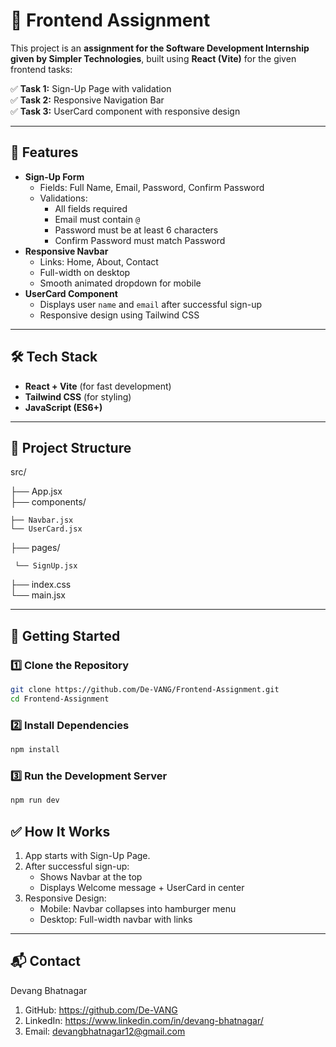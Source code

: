 # 🚀 Frontend Assignment

This project is an **assignment for the Software Development Internship given by Simpler Technologies**, built using **React (Vite)** for the given frontend tasks:


✅ **Task 1:** Sign-Up Page with validation  
✅ **Task 2:** Responsive Navigation Bar  
✅ **Task 3:** UserCard component with responsive design  

---

## 📌 **Features**
- **Sign-Up Form**  
  - Fields: Full Name, Email, Password, Confirm Password  
  - Validations:
    - All fields required
    - Email must contain `@`
    - Password must be at least 6 characters
    - Confirm Password must match Password
- **Responsive Navbar**
  - Links: Home, About, Contact
  - Full-width on desktop
  - Smooth animated dropdown for mobile
- **UserCard Component**
  - Displays user `name` and `email` after successful sign-up
  - Responsive design using Tailwind CSS

---

## 🛠 **Tech Stack**
- **React + Vite** (for fast development)
- **Tailwind CSS** (for styling)
- **JavaScript (ES6+)**

---

## 📂 **Project Structure**

src/
 
 ├── App.jsx               
 ├── components/ 

    ├── Navbar.jsx      
    └── UserCard.jsx  
 ├── pages/

     └── SignUp.jsx       
 ├── index.css             
 └── main.jsx              



---

## 🚀 **Getting Started**

### 1️⃣ **Clone the Repository**
```bash
git clone https://github.com/De-VANG/Frontend-Assignment.git
cd Frontend-Assignment
```

### 2️⃣ **Install Dependencies**
```bash
npm install
```

### 3️⃣ **Run the Development Server**
```bash
npm run dev
```

## ✅ How It Works

1. App starts with Sign-Up Page.
2. After successful sign-up:
   - Shows Navbar at the top
   - Displays Welcome message + UserCard in center
3. Responsive Design:
   - Mobile: Navbar collapses into hamburger menu
   - Desktop: Full-width navbar with links

---
## 📬 Contact

Devang Bhatnagar
1. GitHub: https://github.com/De-VANG
2. LinkedIn: https://www.linkedin.com/in/devang-bhatnagar/
3. Email: devangbhatnagar12@gmail.com
